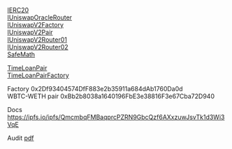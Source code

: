 [IERC20](docs/IERC20.md)  
[IUniswapOracleRouter](docs/IUniswapOracleRouter.md)  
[IUniswapV2Factory](docs/IUniswapV2Factory.md)  
[IUniswapV2Pair](docs/IUniswapV2Pair.md)  
[IUniswapV2Router01](docs/IUniswapV2Router01.md)  
[IUniswapV2Router02](docs/IUniswapV2Router02.md)  
[SafeMath](docs/SafeMath.md)  


[TimeLoanPair](docs/TimeLoanPair.md)  
[TimeLoanPairFactory](docs/TimeLoanPairFactory.md)  

Factory 0x2Df93404574DfF883e2b35911a684dAb1760Da0d  
WBTC-WETH pair 0xBb2b8038a1640196FbE3e38816F3e67Cba72D940  

Docs https://ipfs.io/ipfs/QmcmbqFMBaqprcPZRN9GbcQzf6AXxzuwJsvTk1d3Wi3VqE

Audit [pdf](https://github.com/iearn-finance/yearn-audits/blob/bdb3868c98e4fe2427898db05154942a9192efb1/MixBytes%20-%20Timeloans.Finance%20Smart%20Contract%20Security%20Audit%20Report.pdf)

